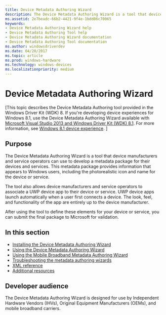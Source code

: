 ```yaml
---
title: Device Metadata Authoring Wizard
description: The Device Metadata Authoring Wizard is a tool that device manufacturers and service operators can use to develop a metadata package for their devices and services.
ms.assetid: 2e7beadc-66b2-4421-9f4e-1bdd06c70065
keywords:
- Device Metadata Authoring Wizard help
- Device Metadata Authoring Tool help
- Device Metadata Authoring Wizard documentation
- Device Metadata Authoring Tool documentation
ms.author: windowsdriverdev
ms.date: 04/20/2017
ms.topic: article
ms.prod: windows-hardware
ms.technology: windows-devices
ms.localizationpriority: medium
---
```


# Device Metadata Authoring Wizard


\[This topic describes the Device Metadata Authoring tool provided in the Windows Driver Kit (WDK) 8. If you're developing device experiences for Windows 8.1, use the Device Metadata Authoring Wizard available with [Microsoft Visual Studio 2013 and Windows Driver Kit (WDK) 8.1](http://go.microsoft.com/fwlink/p/?LinkId=226411). For more information, see [Windows 8.1 device experience](http://go.microsoft.com/fwlink/p/?linkid=325561). \]

## <span id="purpose"></span>Purpose


The Device Metadata Authoring Wizard is a tool that device manufacturers and service operators can use to develop a metadata package for their devices and services. This metadata package provides information that appears to Windows users, including the photorealistic icon and name for the device or service.

The tool also allows device manufacturers and service operators to associate a UWP device app to their device or service. UWP device apps launch automatically when a user first connects a device. The look, feel, and functionality of the app are entirely up to the device manufacturer.

After using the tool to define these elements for your device or service, you can submit the final package to Microsoft for validation.

## <span id="in_this_section"></span>In this section


-   [Installing the Device Metadata Authoring Wizard](installing-the-device-metadata-authoring-wizard.md)
-   [Using the Device Metadata Authoring Wizard](using-the-authoring-tool.md)
-   [Using the Mobile Broadband Metadata Authoring Wizard](using-the-mobile-broadband-tool.md)
-   [Troubleshooting the metadata authoring wizards](troubleshooting.md)
-   [XML reference](xml-reference.md)
-   [Additional resources](additional-resources.md)

## <span id="developer_audience_heading"></span>Developer audience


The Device Metadata Authoring Wizard is designed for use by Independent Hardware Vendors (IHVs), Original Equipment Manufacturers (OEMs), and mobile broadband carriers.

 

 






